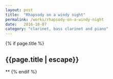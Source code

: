 ```yaml
---
layout: post
title:  "Rhapsody on a windy night"
permalink: /works/rhapsody-on-a-windy-night
date:   2016-10-07
category: "clarinet, bass clarinet and piano"
---
```



{% if page.title %}
<h2>{{page.title | escape}}</h2>
**
{% endif %}
